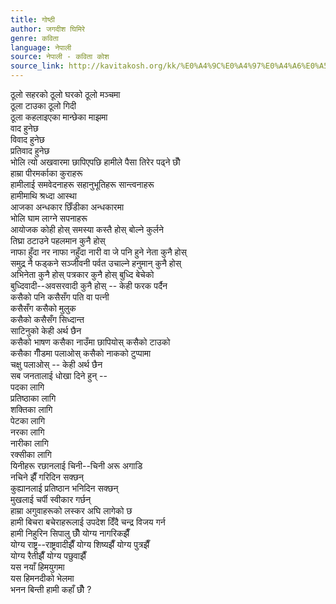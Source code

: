 ```yaml
---
title: गोष्ठी
author: जगदीश घिमिरे
genre: कविता
language: नेपाली
source: नेपाली - कविता कोश
source_link: http://kavitakosh.org/kk/%E0%A4%9C%E0%A4%97%E0%A4%A6%E0%A5%80%E0%A4%B6_%E0%A4%98%E0%A4%BF%E0%A4%AE%E0%A4%BF%E0%A4%B0%E0%A5%87
---
```


ठूलो सहरको ठूलो घरको ठूलो मञ्चमा  
ठूला टाउका ठूलो गिदी  
ठूला कहलाइएका मान्छेका माझमा  
वाद हुनेछ  
विवाद हुनेछ  
प्रतिवाद हुनेछ  
भोलि त्यो अखवारमा छापिएपछि हामीले पैसा तिरेर पढ्ने छौँ  
हाम्रा पीरमर्काका कुराहरू  
हामीलाई समवेदनाहरू सहानुभूतिहरू सान्त्वनाहरू  
हामीमाथि श्रध्दा आस्था  
आजका अन्धकार छिँडीका अन्धकारमा  
भोलि घाम लाग्ने सपनाहरू  
आयोजक कोही होस् समस्या कस्तै होस् बोल्ने कुर्लने  
तिघ्रा ठटाउने पहलमान कुनै होस्  
नाफा हुँदा नर नाफा नहुँदा नारी वा जे पनि हुने नेता कुनै होस्  
समुद्र नै फड्कने सञ्जीवनी पर्वत उचाल्ने हनुमान् कुनै होस्  
अभिनेता कुनै होस् पत्रकार कुनै होस् बुध्दि बेचेको  
बुध्दिवादी--अवसरवादी कुनै होस् -- केही फरक पर्दैन  
कसैको पनि कसैसँग पति वा पत्नी  
कसैसँग कसैको मुलुक  
कसैको कसैसँग सिध्दान्त  
साटिनुको केही अर्थ छैन  
कसैको भाषण कसैका नाउँमा छापियोस् कसैको टाउको  
कसैका गीँडमा पलाओस् कसैको नाकको टुप्पामा  
चक्षु पलाओस् -- केही अर्थ छैन  
सब जनतालाई धोखा दिने हुन् --  
पदका लागि  
प्रतिष्ठाका लागि  
शक्तिका लागि  
पेटका लागि  
नरका लागि  
नारीका लागि  
रक्सीका लागि  
यिनीहरू रछानलाई चिनी--चिनी अरू अगाडि  
नचिने झैँ गरिदिन सक्छन्  
कुह्यानलाई प्रतिष्ठान भनिदिन सक्छन्  
मुखलाई चर्पी स्वीकार गर्छन्  
हाम्रा अगुवाहरूको लस्कर अघि लागेको छ  
हामी बिचरा बचेराहरूलाई उपदेश दिँदै चन्द्र विजय गर्न  
हामी निहुरिन सिपालु छौँ योग्य नागरिकझैँ  
योग्य राष्ट्र--राष्ट्रवादीझैँ योग्य शिष्यझैँ योग्य पुत्रझैँ  
योग्य रैतीझैँ योग्य पछुवाझैँ  
यस नयाँ हिमयुगमा  
यस हिमनदीको भेलमा  
भनन बिन्ती हामी कहाँ छौँ ?
